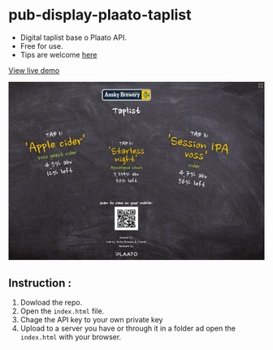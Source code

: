 
# pub-display-plaato-taplist

 - Digital taplist base o Plaato API.
 - Free for use.
 - Tips are welcome [here](http://bit.ly/tipjar_ansky5)
 
[View live demo](http://ansky.co.il/taplist/ )

![Demo screeshot](https://github.com/Philusha1983/pub-display-plaato-taplist/blob/master/images/Screen%20Shot%202021-03-24%20at%208.09.20.png)

## Instruction :


1. Dowload the repo.
2. Open the `index.html` file.
3. Chage the API key to your own private key
4. Upload to a server you have or through it in a folder ad open the `index.html` with your browser.




